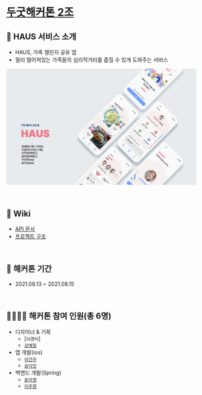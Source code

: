 # [두굿해커톤 2조](https://event-us.kr/VQSsCeuiDpW2/event/33708)

## 🎯 HAUS 서비스 소개
- HAUS, 가족 챌린지 공유 앱
- 멀리 떨어져있는 가족들의 심리적거리를 좁힐 수 있게 도와주는 서비스

![main image](haus_main.png)

<br>

## 📝 Wiki
- [API 문서](https://github.com/DoGood-Hackathon-2/HappyHouse-Backend/wiki)
- [프로젝트 구조](https://github.com/DoGood-Hackathon-2/HappyHouse-Backend/wiki/%ED%94%84%EB%A1%9C%EC%A0%9D%ED%8A%B8-%EA%B5%AC%EC%A1%B0)

<br>

## 📆 해커톤 기간
- 2021.08.13 ~ 2021.08.15

<br>

## 👨‍👨‍👦‍👦 해커톤 참여 인원(총 6명)
- 디자이너 & 기획
    - [`이경미`]
    - [`강예원`](https://github.com/dolylupec)
- 앱 개발(ios)
    - [`이건우`](https://github.com/lgvv)
    - [`송다인`](https://github.com/songda515)
- 백엔드 개발(Spring)
    - [`문아영`](https://github.com/orgs/DoGood-Hackathon-2/people/ayoung0073)
    - [`이주현`](https://github.com/JuHyun419)
    
